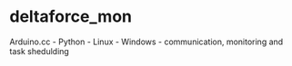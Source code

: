 # deltaforce_mon
Arduino.cc - Python - Linux - Windows - communication,  monitoring and task shedulding
